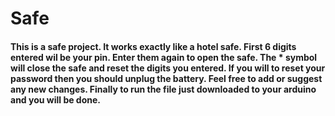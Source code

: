 # Safe
#### This is a safe project. It works exactly like a hotel safe. First 6 digits entered wil be your pin. Enter them again to open the safe. The * symbol will close the safe and reset the digits you entered. If you will to reset your password then you should unplug the battery. Feel free to add or suggest any new changes. Finally to run the file just downloaded to your arduino and you will be done.
